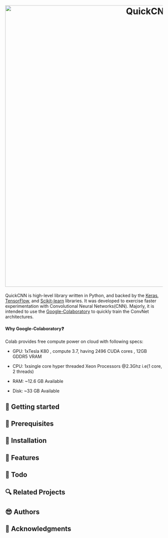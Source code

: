 <h1 align="center">
  <img src="https://github.com/CG1507/quickcnn/blob/master/images/logo.png" width="900" alt="QuickCNN">
</h1>

QuickCNN is high-level library written in Python, and backed by the [Keras](https://github.com/keras-team/keras), [TensorFlow](https://github.com/tensorflow/tensorflow), and [Scikit-learn](https://github.com/scikit-learn/scikit-learn) libraries. It was developed to exercise faster experimentation with Convolutional Neural Networks(CNN). Majorly, it is intended to use the [Google-Colaboratory](https://colab.research.google.com/) to quickly train the ConvNet architectures.

#### Why Google-Colaboratory:question:

Colab provides free compute power on cloud with following specs:

- GPU: 1xTesla K80 , compute 3.7, having 2496 CUDA cores , 12GB GDDR5 VRAM

- CPU: 1xsingle core hyper threaded Xeon Processors @2.3Ghz i.e(1 core, 2 threads)

- RAM: ~12.6 GB Available

- Disk: ~33 GB Available






## :running: Getting started

## :ocean: Prerequisites

## :seedling: Installation

## :gem: Features

## :memo: Todo

## :mag: Related Projects

## :sunglasses: Authors

## :green_heart: Acknowledgments
